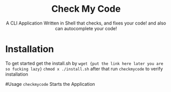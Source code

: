 <h1 align="center">Check My Code</h1>
<p align="center">A CLI Application Written in Shell that checks, and fixes your code! and also can autocomplete your code!</p>



# Installation
To get started get the install.sh by `wget {put the link here later you are so fucking lazy}` `chmod x ./install.sh` after that run `checkmycode` to verify installation


#Usage
`checkmycode` Starts the Application
